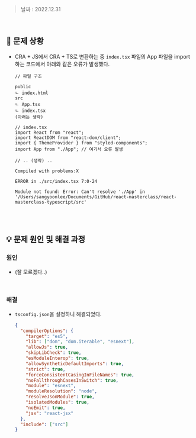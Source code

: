 > 날짜 : 2022.12.31

<br />

## 🚨 문제 상황

- CRA + JS에서 CRA + TS로 변환하는 중 <code>index.tsx</code> 파일의 App 파일을 import 하는 코드에서 아래와 같은 오류가 발생했다.

  ```
  // 파일 구조

  public
  ㄴ index.html
  src
  ㄴ App.tsx
  ㄴ index.tsx
  (아래는 생략)
  ```

  ```tsx
  // index.tsx
  import React from "react";
  import ReactDOM from "react-dom/client";
  import { ThemeProvider } from "styled-components";
  import App from "./App"; // 여기서 오류 발생

  // .. (생략) ..
  ```

  ```
  Compiled with problems:X

  ERROR in ./src/index.tsx 7:0-24

  Module not found: Error: Can't resolve './App' in '/Users/sangyoonlee/Documents/GitHub/react-masterclass/react-masterclass-typescript/src'
  ```

<br /><br />

## 💡 문제 원인 및 해결 과정

### <strong>원인</strong>

- (잘 모르겠다..)

<br />

### <strong>해결</strong>

- <code>tsconfig.json</code>을 설정하니 해결되었다.

  ```json
  {
    "compilerOptions": {
      "target": "es5",
      "lib": ["dom", "dom.iterable", "esnext"],
      "allowJs": true,
      "skipLibCheck": true,
      "esModuleInterop": true,
      "allowSyntheticDefaultImports": true,
      "strict": true,
      "forceConsistentCasingInFileNames": true,
      "noFallthroughCasesInSwitch": true,
      "module": "esnext",
      "moduleResolution": "node",
      "resolveJsonModule": true,
      "isolatedModules": true,
      "noEmit": true,
      "jsx": "react-jsx"
    },
    "include": ["src"]
  }
  ```

<br /><br />
